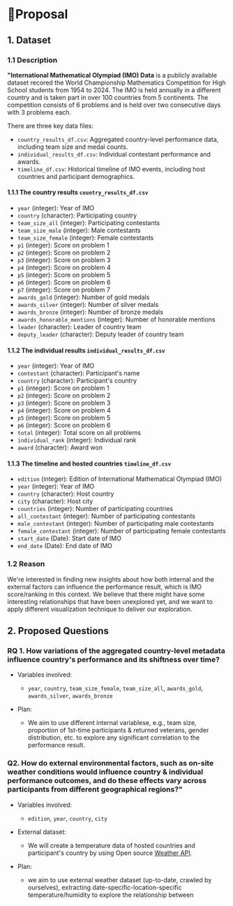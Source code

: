 # 📌Proposal

## 1. Dataset
### 1.1 Description 
**"International Mathematical Olympiad (IMO) Data** is a publicly available dataset recored the World Championship Mathematics Competition for High School students from 1954 to 2024. The IMO is held annually in a different country and is taken part in over 100 countries from 5 continents. The competition consists of 6 problems and is held over two consecutive days with 3 problems each.

There are three key data files:
- `country_results_df.csv`: Aggregated country-level performance data, including team size and medal counts.
- `individual_results_df.csv`: Individual contestant performance and awards.
- `timeline_df.csv`: Historical timeline of IMO events, including host countries and participant demographics.

#### 1.1.1 The country results `country_results_df.csv`
- `year` (integer): Year of IMO
- `country` (character): Participating country
- `team_size_all` (integer): Participating contestants
- `team_size_male` (integer): Male contestants
- `team_size_female` (integer): Female contestants
- `p1` (integer): Score on problem 1
- `p2` (integer): Score on problem 2
- `p3` (integer): Score on problem 3
- `p4` (integer): Score on problem 4
- `p5` (integer): Score on problem 5
- `p6` (integer): Score on problem 6
- `p7` (integer): Score on problem 7
- `awards_gold` (integer): Number of gold medals
- `awards_silver` (integer): Number of silver medals
- `awards_bronze` (integer): Number of bronze medals
- `awards_honorable_mentions` (integer): Number of honorable mentions
- `leader` (character): Leader of country team
- `deputy_leader` (character): Deputy leader of country team

#### 1.1.2 The individual results `individual_results_df.csv`
- `year` (integer): Year of IMO
- `contestant` (character): Participant's name
- `country` (character): Participant's country
- `p1` (integer): Score on problem 1
- `p2` (integer): Score on problem 2
- `p3` (integer): Score on problem 3
- `p4` (integer): Score on problem 4
- `p5` (integer): Score on problem 5
- `p6` (integer): Score on problem 6
- `total` (integer): Total score on all problems
- `individual_rank` (integer): Individual rank
- `award` (character): Award won

#### 1.1.3 The timeline and hosted countries `timeline_df.csv`
- `edition` (integer): Edition of International Mathematical Olympiad (IMO)
- `year` (integer): Year of IMO
- `country` (character): Host country
- `city` (character): Host city
- `countries` (integer): Number of participating countries
- `all_contestant` (integer): Number of participating contestants
- `male_contestant` (integer): Number of participating male contestants
- `female_contestant` (integer): Number of participating female contestants
- `start_date` (Date): Start date of IMO
- `end_date` (Date): End date of IMO

### 1.2 Reason
We're interested in finding new insights about how both internal and the external factors can influence the performance result, 
which is IMO score/ranking in this context. We believe that there might have some interesting relationships that have been 
unexplored yet, and we want to apply different visualization technique to deliver our exploration. 


## 2. Proposed Questions
### RQ 1. How variations of the aggregated country-level metadata influence country's performance and its shiftness over time?
- Variables involved:
  - `year`, `country`, `team_size_female`, `team_size_all`, `awards_gold`, `awards_silver`, `awards_bronze`

- Plan:
  - We aim to use different internal variablese, e.g., team size, proportion of 1st-time participants & returned veterans, gender distribution, etc. to explore any significant correlation to the performance result. 


### Q2. How do external environmental factors, such as on-site weather conditions would influence country & individual performance outcomes, and do these effects vary across participants from different geographical regions?"
- Variables involved:
  - `edition`, `year`, `country`, `city`

- External dataset:
  - We will create a temperature data of hosted countries and participant's country by using Open source [Weather API](https://open-meteo.com/).

- Plan:
  -  we aim to use external weather dataset (up-to-date, crawled by ourselves), 
extracting date-specific-location-specific temperature/humidity to explore the relationship 
between 





